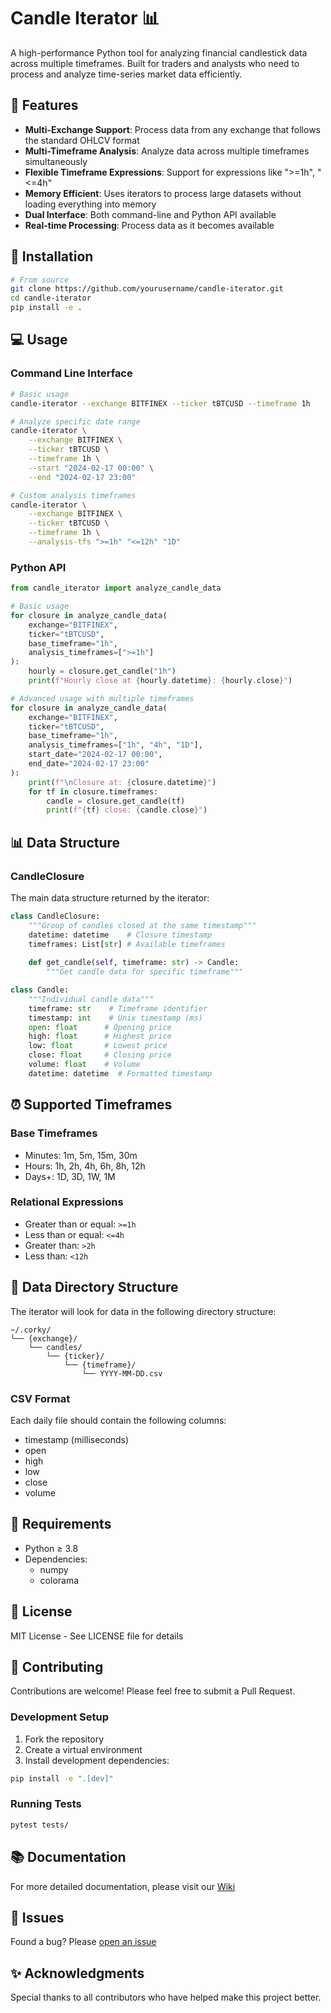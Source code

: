 # Candle Iterator 📊

A high-performance Python tool for analyzing financial candlestick data across multiple timeframes. Built for traders and analysts who need to process and analyze time-series market data efficiently.

## 🌟 Features

- **Multi-Exchange Support**: Process data from any exchange that follows the standard OHLCV format
- **Multi-Timeframe Analysis**: Analyze data across multiple timeframes simultaneously
- **Flexible Timeframe Expressions**: Support for expressions like ">=1h", "<=4h"
- **Memory Efficient**: Uses iterators to process large datasets without loading everything into memory
- **Dual Interface**: Both command-line and Python API available
- **Real-time Processing**: Process data as it becomes available

## 🚀 Installation

```bash
# From source
git clone https://github.com/yourusername/candle-iterator.git
cd candle-iterator
pip install -e .
```

## 💻 Usage

### Command Line Interface

```bash
# Basic usage
candle-iterator --exchange BITFINEX --ticker tBTCUSD --timeframe 1h

# Analyze specific date range
candle-iterator \
    --exchange BITFINEX \
    --ticker tBTCUSD \
    --timeframe 1h \
    --start "2024-02-17 00:00" \
    --end "2024-02-17 23:00"

# Custom analysis timeframes
candle-iterator \
    --exchange BITFINEX \
    --ticker tBTCUSD \
    --timeframe 1h \
    --analysis-tfs ">=1h" "<=12h" "1D"
```

### Python API

```python
from candle_iterator import analyze_candle_data

# Basic usage
for closure in analyze_candle_data(
    exchange="BITFINEX",
    ticker="tBTCUSD",
    base_timeframe="1h",
    analysis_timeframes=[">=1h"]
):
    hourly = closure.get_candle("1h")
    print(f"Hourly close at {hourly.datetime}: {hourly.close}")

# Advanced usage with multiple timeframes
for closure in analyze_candle_data(
    exchange="BITFINEX",
    ticker="tBTCUSD",
    base_timeframe="1h",
    analysis_timeframes=["1h", "4h", "1D"],
    start_date="2024-02-17 00:00",
    end_date="2024-02-17 23:00"
):
    print(f"\nClosure at: {closure.datetime}")
    for tf in closure.timeframes:
        candle = closure.get_candle(tf)
        print(f"{tf} close: {candle.close}")
```

## 📊 Data Structure

### CandleClosure
The main data structure returned by the iterator:

```python
class CandleClosure:
    """Group of candles closed at the same timestamp"""
    datetime: datetime    # Closure timestamp
    timeframes: List[str] # Available timeframes
    
    def get_candle(self, timeframe: str) -> Candle:
        """Get candle data for specific timeframe"""

class Candle:
    """Individual candle data"""
    timeframe: str    # Timeframe identifier
    timestamp: int    # Unix timestamp (ms)
    open: float      # Opening price
    high: float      # Highest price
    low: float       # Lowest price
    close: float     # Closing price
    volume: float    # Volume
    datetime: datetime  # Formatted timestamp
```

## ⏰ Supported Timeframes

### Base Timeframes
- Minutes: 1m, 5m, 15m, 30m
- Hours: 1h, 2h, 4h, 6h, 8h, 12h
- Days+: 1D, 3D, 1W, 1M

### Relational Expressions
- Greater than or equal: `>=1h`
- Less than or equal: `<=4h`
- Greater than: `>2h`
- Less than: `<12h`

## 📁 Data Directory Structure
The iterator will look for data in the following directory structure:
```
~/.corky/
└── {exchange}/
    └── candles/
        └── {ticker}/
            └── {timeframe}/
                └── YYYY-MM-DD.csv
```

### CSV Format
Each daily file should contain the following columns:
- timestamp (milliseconds)
- open
- high
- low
- close
- volume

## 🔧 Requirements

- Python ≥ 3.8
- Dependencies:
  - numpy
  - colorama

## 📝 License

MIT License - See LICENSE file for details

## 🤝 Contributing

Contributions are welcome! Please feel free to submit a Pull Request.

### Development Setup
1. Fork the repository
2. Create a virtual environment
3. Install development dependencies:
```bash
pip install -e ".[dev]"
```

### Running Tests
```bash
pytest tests/
```

## 📚 Documentation

For more detailed documentation, please visit our [Wiki](https://github.com/yourusername/candle-iterator/wiki)

## 🐛 Issues

Found a bug? Please [open an issue](https://github.com/yourusername/candle-iterator/issues)

## ✨ Acknowledgments

Special thanks to all contributors who have helped make this project better.